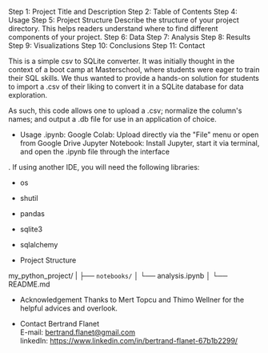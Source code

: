 Step 1: Project Title and Description
Step 2: Table of Contents
Step 4: Usage
Step 5: Project Structure Describe the structure of your project directory. This helps readers understand where to find different components of your project.
Step 6: Data
Step 7: Analysis
Step 8: Results
Step 9: Visualizations
Step 10: Conclusions
Step 11: Contact


This is a simple csv to SQLite converter.
It was initially thought in the context of a boot camp at Masterschool, where students were eager to train their SQL skills.
We thus wanted to provide a hands-on solution for students to import a .csv of their liking to convert it in a SQLite database for data exploration.

As such, this code allows one to upload a .csv; normalize the column's names; and output a .db file for use in an application of choice.


- Usage
.ipynb: Google Colab: Upload directly via the "File" menu or open from Google Drive
Jupyter Notebook: Install Jupyter, start it via terminal, and open the .ipynb file through the interface


. If using another IDE, you will need the following libraries:
- os
- shutil
- pandas
- sqlite3
- sqlalchemy


- Project Structure

my_python_project/
|
├── `notebooks/`
│   └── analysis.ipynb
│
└── README.md


- Acknowledgement
Thanks to Mert Topcu and Thimo Wellner for the helpful advices and overlook.


- Contact
Bertrand Flanet<br>
E-mail: bertrand.flanet@gmail.com<br>
linkedIn: https://www.linkedin.com/in/bertrand-flanet-67b1b2299/<br>